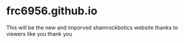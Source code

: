 # frc6956.github.io
This will be the new and imporved shamrockbotics website
thanks to viewers like you
thank you
